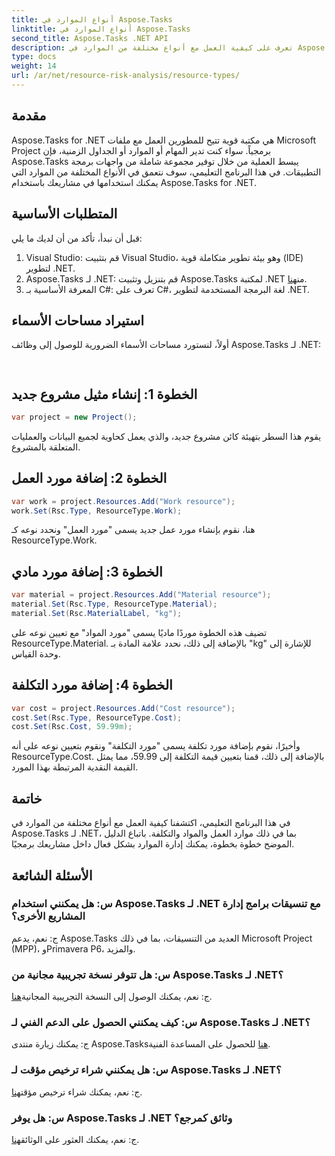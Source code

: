 ```yaml
---
title: أنواع الموارد في Aspose.Tasks
linktitle: أنواع الموارد في Aspose.Tasks
second_title: Aspose.Tasks .NET API
description: تعرف على كيفية العمل مع أنواع مختلفة من الموارد في Aspose.Tasks لـ .NET، بما في ذلك موارد العمل والمواد والتكلفة، من خلال برنامج تعليمي خطوة بخطوة.
type: docs
weight: 14
url: /ar/net/resource-risk-analysis/resource-types/
---
```

## مقدمة
Aspose.Tasks for .NET هي مكتبة قوية تتيح للمطورين العمل مع ملفات Microsoft Project برمجياً. سواء كنت تدير المهام أو الموارد أو الجداول الزمنية، فإن Aspose.Tasks يبسط العملية من خلال توفير مجموعة شاملة من واجهات برمجة التطبيقات. في هذا البرنامج التعليمي، سوف نتعمق في الأنواع المختلفة من الموارد التي يمكنك استخدامها في مشاريعك باستخدام Aspose.Tasks for .NET.
## المتطلبات الأساسية
قبل أن نبدأ، تأكد من أن لديك ما يلي:
1. Visual Studio: قم بتثبيت Visual Studio، وهو بيئة تطوير متكاملة قوية (IDE) لتطوير .NET.
2.  Aspose.Tasks لـ .NET: قم بتنزيل وتثبيت Aspose.Tasks لمكتبة .NET من[هنا](https://releases.aspose.com/tasks/net/).
3. المعرفة الأساسية بـ C#: تعرف على C#، لغة البرمجة المستخدمة لتطوير .NET.

## استيراد مساحات الأسماء
أولاً، لنستورد مساحات الأسماء الضرورية للوصول إلى وظائف Aspose.Tasks لـ .NET:
```csharp
    
```

## الخطوة 1: إنشاء مثيل مشروع جديد
```csharp
var project = new Project();
```
يقوم هذا السطر بتهيئة كائن مشروع جديد، والذي يعمل كحاوية لجميع البيانات والعمليات المتعلقة بالمشروع.
## الخطوة 2: إضافة مورد العمل
```csharp
var work = project.Resources.Add("Work resource");
work.Set(Rsc.Type, ResourceType.Work);
```
هنا، نقوم بإنشاء مورد عمل جديد يسمى "مورد العمل" ونحدد نوعه كـ ResourceType.Work.
## الخطوة 3: إضافة مورد مادي
```csharp
var material = project.Resources.Add("Material resource");
material.Set(Rsc.Type, ResourceType.Material);
material.Set(Rsc.MaterialLabel, "kg");
```
تضيف هذه الخطوة موردًا ماديًا يسمى "مورد المواد" مع تعيين نوعه على ResourceType.Material. بالإضافة إلى ذلك، نحدد علامة المادة بـ "kg" للإشارة إلى وحدة القياس.
## الخطوة 4: إضافة مورد التكلفة
```csharp
var cost = project.Resources.Add("Cost resource");
cost.Set(Rsc.Type, ResourceType.Cost);
cost.Set(Rsc.Cost, 59.99m);
```
وأخيرًا، نقوم بإضافة مورد تكلفة يسمى "مورد التكلفة" ونقوم بتعيين نوعه على أنه ResourceType.Cost. بالإضافة إلى ذلك، قمنا بتعيين قيمة التكلفة إلى 59.99، مما يمثل القيمة النقدية المرتبطة بهذا المورد.

## خاتمة
في هذا البرنامج التعليمي، اكتشفنا كيفية العمل مع أنواع مختلفة من الموارد في Aspose.Tasks لـ .NET، بما في ذلك موارد العمل والمواد والتكلفة. باتباع الدليل الموضح خطوة بخطوة، يمكنك إدارة الموارد بشكل فعال داخل مشاريعك برمجيًا.
## الأسئلة الشائعة
### س: هل يمكنني استخدام Aspose.Tasks لـ .NET مع تنسيقات برامج إدارة المشاريع الأخرى؟
ج: نعم، يدعم Aspose.Tasks العديد من التنسيقات، بما في ذلك Microsoft Project (MPP)، وPrimavera P6، والمزيد.
### س: هل تتوفر نسخة تجريبية مجانية من Aspose.Tasks لـ .NET؟
 ج: نعم، يمكنك الوصول إلى النسخة التجريبية المجانية[هنا](https://releases.aspose.com/).
### س: كيف يمكنني الحصول على الدعم الفني لـ Aspose.Tasks لـ .NET؟
 ج: يمكنك زيارة منتدى Aspose.Tasks[هنا](https://forum.aspose.com/c/tasks/15) للحصول على المساعدة الفنية.
### س: هل يمكنني شراء ترخيص مؤقت لـ Aspose.Tasks لـ .NET؟
 ج: نعم، يمكنك شراء ترخيص مؤقت[هنا](https://purchase.aspose.com/temporary-license/).
### س: هل يوفر Aspose.Tasks لـ .NET وثائق كمرجع؟
 ج: نعم، يمكنك العثور على الوثائق[هنا](https://reference.aspose.com/tasks/net/).